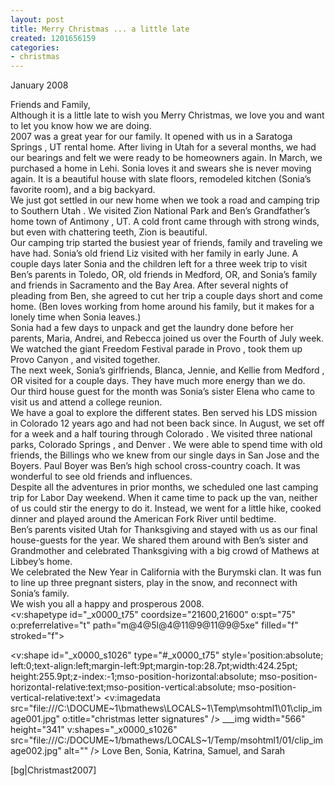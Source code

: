 ```yaml
---
layout: post
title: Merry Christmas ... a little late
created: 1201656159
categories:
- christmas
---
```

  January 2008    
       
  Friends and Family,    
  Although it is a little late to wish you Merry Christmas, we love you and want to let you know how we are doing.    
  2007 was a great year for our family.    It opened with us in a   Saratoga Springs ,   UT   rental home.    After living in   Utah   for a several months, we had our bearings and felt we were ready to be homeowners again.    In March, we purchased a home in Lehi.    Sonia loves it and swears she is never moving again.    It is a beautiful house with slate floors, remodeled kitchen (Sonia&rsquo;s favorite room), and a big backyard.     
  We just got settled in our new home when we took a road and camping trip to  Southern Utah .    We visited  Zion   National  Park  and Ben&rsquo;s Grandfather&rsquo;s home town of   Antimony  , UT.    A cold front came through with strong winds, but even with chattering teeth,   Zion   is beautiful.    
  Our camping trip started the busiest year of friends, family and traveling we have had.    Sonia&rsquo;s old friend Liz visited with her family in early June.    A couple days later Sonia and the children left for a three week trip to visit Ben&rsquo;s parents in Toledo, OR, old friends in Medford, OR, and Sonia&rsquo;s family and friends in Sacramento and the Bay Area.    After several nights of pleading from Ben, she agreed to cut her trip a couple days short and come home.    (Ben loves working from home around his family, but it makes for a lonely time when Sonia leaves.)    
  Sonia had a few days to unpack and get the laundry done before her parents, Maria, Andrei, and Rebecca joined us over the Fourth of July week.    We watched the giant Freedom Festival parade in  Provo , took them up   Provo   Canyon  , and visited together.    
  The  next  week, Sonia&rsquo;s girlfriends, Blanca, Jennie, and Kellie from   Medford ,   OR   visited for a couple days.    They have much more energy than we do.    
  Our third house guest for the month was Sonia&rsquo;s sister Elena who came to visit us and attend a college reunion.    
  We have a goal to explore the different states.    Ben served his LDS mission in   Colorado   12 years ago and had not been back since.    In August, we set off for a week and a half touring through   Colorado  .    We visited three national parks,  Colorado Springs , and   Denver  .    We were able to spend time with old friends, the  Billings  who we knew from our single days in   San   Jose   and the Boyers.    Paul Boyer was Ben&rsquo;s high school cross-country coach.    It was wonderful to see old friends and influences.    
  Despite all the adventures in prior months, we scheduled one last camping trip for Labor Day weekend.    When it came time to pack up the van, neither of us could stir the energy to do it.    Instead, we went for a little hike, cooked dinner and played around the   American    Fork   River   until bedtime.    
  Ben&rsquo;s parents visited   Utah   for Thanksgiving and stayed with us as our final house-guests for the year.    We shared them around with Ben&rsquo;s sister and Grandmother and celebrated Thanksgiving with a big crowd of Mathews at Libbey&rsquo;s home.    
  We celebrated the New Year in   California   with the Burymski clan.    It was fun to line up three pregnant sisters, play in the snow, and reconnect with Sonia&rsquo;s family.    
  We wish you all a happy and prosperous 2008.    
  <v:shapetype id="_x0000_t75"
coordsize="21600,21600" o:spt="75" o:preferrelative="t" path="m@4@5l@4@11@9@11@9@5xe"
filled="f" stroked="f">
 
 
 
 
 
 
 
 
 
 
 
 
 
 
 
 
 
 <v:shape id="_x0000_s1026" type="#_x0000_t75" style='position:absolute;
left:0;text-align:left;margin-left:9pt;margin-top:28.7pt;width:424.25pt;
height:255.9pt;z-index:-1;mso-position-horizontal:absolute;
mso-position-horizontal-relative:text;mso-position-vertical:absolute;
mso-position-vertical-relative:text'>
<v:imagedata src="file:///C:\DOCUME~1\bmathews\LOCALS~1\Temp\msohtml1\01\clip_image001.jpg"
o:title="christmas letter signatures" />
    ___img width="566" height="341" v:shapes="_x0000_s1026" src="file:///C:/DOCUME~1/bmathews/LOCALS~1/Temp/msohtml1/01/clip_image002.jpg" alt="" />   Love Ben,  Sonia, Katrina, Samuel, and Sarah    
   
 [bg|Christmast2007] 

